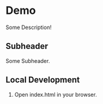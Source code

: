 # Demo

Some Description!

## Subheader

Some Subheader.

## Local Development
1. Open index.html in your browser.
